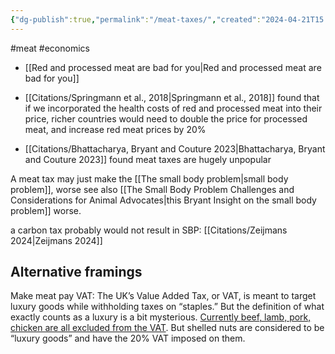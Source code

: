 ```yaml
---
{"dg-publish":true,"permalink":"/meat-taxes/","created":"2024-04-21T15:21:32.000+01:00","updated":"2025-09-29T00:19:48.932+01:00"}
---
```


#meat #economics 

- [[Red and processed meat are bad for you\|Red and processed meat are bad for you]]

- [[Citations/Springmann et al., 2018\|Springmann et al., 2018]] found that if we incorporated the health costs of red and processed meat into their price, richer countries would need to double the price for processed meat, and increase red meat prices by 20%
- [[Citations/Bhattacharya, Bryant and Couture 2023\|Bhattacharya, Bryant and Couture 2023]] found meat taxes are hugely unpopular

A meat tax may just make the [[The small body problem\|small body problem]], worse see also [[The Small Body Problem Challenges and Considerations for Animal Advocates\|this Bryant Insight on the small body problem]] worse.

a carbon tax probably would not result in SBP: [[Citations/Zeijmans 2024\|Zeijmans 2024]]
## Alternative framings
Make meat pay VAT: The UK’s Value Added Tax, or VAT, is meant to target luxury goods while withholding taxes on “staples.” But the definition of what exactly counts as a luxury is a bit mysterious. [Currently beef, lamb, pork, chicken are all excluded from the VAT](https://www.gov.uk/guidance/food-products-and-vat-notice-70114 "Meat products excluded from VAT"). But shelled nuts are considered to be “luxury goods” and have the 20% VAT imposed on them.